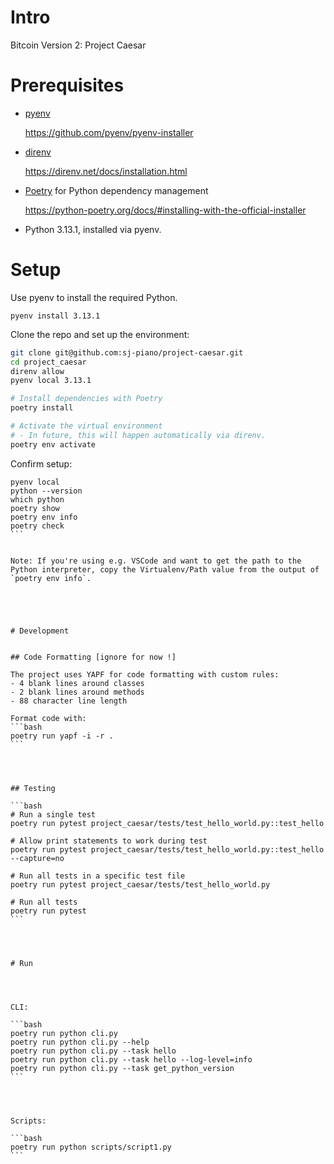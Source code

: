 # Intro

Bitcoin Version 2: Project Caesar




# Prerequisites


- [pyenv](https://github.com/pyenv/pyenv)

  https://github.com/pyenv/pyenv-installer

- [direnv](https://direnv.net)

  https://direnv.net/docs/installation.html

- [Poetry](https://python-poetry.org/) for Python dependency management

  https://python-poetry.org/docs/#installing-with-the-official-installer


- Python 3.13.1, installed via pyenv.




# Setup


Use pyenv to install the required Python.

`pyenv install 3.13.1`


Clone the repo and set up the environment:

```bash
git clone git@github.com:sj-piano/project-caesar.git
cd project_caesar
direnv allow
pyenv local 3.13.1

# Install dependencies with Poetry
poetry install

# Activate the virtual environment
# - In future, this will happen automatically via direnv.
poetry env activate
```


Confirm setup:

````
pyenv local
python --version
which python
poetry show
poetry env info
poetry check
```


Note: If you're using e.g. VSCode and want to get the path to the Python interpreter, copy the Virtualenv/Path value from the output of `poetry env info`.





# Development


## Code Formatting [ignore for now !]

The project uses YAPF for code formatting with custom rules:
- 4 blank lines around classes
- 2 blank lines around methods
- 88 character line length

Format code with:
```bash
poetry run yapf -i -r .
```




## Testing

```bash
# Run a single test
poetry run pytest project_caesar/tests/test_hello_world.py::test_hello

# Allow print statements to work during test
poetry run pytest project_caesar/tests/test_hello_world.py::test_hello --capture=no

# Run all tests in a specific test file
poetry run pytest project_caesar/tests/test_hello_world.py

# Run all tests
poetry run pytest
```




# Run




CLI:

```bash
poetry run python cli.py
poetry run python cli.py --help
poetry run python cli.py --task hello
poetry run python cli.py --task hello --log-level=info
poetry run python cli.py --task get_python_version
```




Scripts:

```bash
poetry run python scripts/script1.py
```
